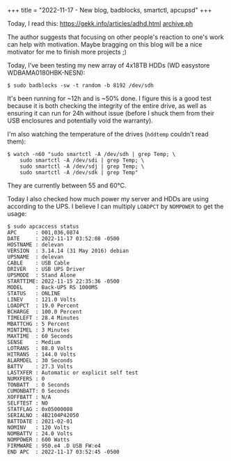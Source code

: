 +++
title = "2022-11-17 - New blog, badblocks, smartctl, apcupsd"
+++

Today, I read this: <https://gekk.info/articles/adhd.html> [archive.ph](https://archive.ph/im7g5)

The author suggests that focusing on other people's reaction to one's work can help with motivation.  Maybe bragging on this blog will be a nice motivator for me to finish more projects ;)

Today, I've been testing my new array of 4x18TB HDDs (WD easystore WDBAMA0180HBK-NESN):
```
$ sudo badblocks -sw -t random -b 8192 /dev/sdh
```
It's been running for ~12h and is ~50% done.  I figure this is a good test because it is both checking the integrity of the entire drive, as well as ensuring it can run for 24h without issue (before I shuck them from their USB enclosures and potentially void the warranty).

I'm also watching the temperature of the drives (`hddtemp` couldn't read them):
```
$ watch -n60 "sudo smartctl -A /dev/sdh | grep Temp; \
    sudo smartctl -A /dev/sdi | grep Temp; \
    sudo smartctl -A /dev/sdj | grep Temp; \
    sudo smartctl -A /dev/sdk | grep Temp"
```
They are currently between 55 and 60°C.

Today I also checked how much power my server and HDDs are using according to the UPS.  I believe I can multiply `LOADPCT` by `NOMPOWER` to get the usage:
```
$ sudo apcaccess status
APC      : 001,036,0874
DATE     : 2022-11-17 03:52:08 -0500
HOSTNAME : delevan
VERSION  : 3.14.14 (31 May 2016) debian
UPSNAME  : delevan
CABLE    : USB Cable
DRIVER   : USB UPS Driver
UPSMODE  : Stand Alone
STARTTIME: 2022-11-15 22:35:36 -0500
MODEL    : Back-UPS RS 1000MS
STATUS   : ONLINE
LINEV    : 121.0 Volts
LOADPCT  : 19.0 Percent
BCHARGE  : 100.0 Percent
TIMELEFT : 28.4 Minutes
MBATTCHG : 5 Percent
MINTIMEL : 3 Minutes
MAXTIME  : 60 Seconds
SENSE    : Medium
LOTRANS  : 88.0 Volts
HITRANS  : 144.0 Volts
ALARMDEL : 30 Seconds
BATTV    : 27.3 Volts
LASTXFER : Automatic or explicit self test
NUMXFERS : 0
TONBATT  : 0 Seconds
CUMONBATT: 0 Seconds
XOFFBATT : N/A
SELFTEST : NO
STATFLAG : 0x05000008
SERIALNO : 4B2104P42050
BATTDATE : 2021-02-01
NOMINV   : 120 Volts
NOMBATTV : 24.0 Volts
NOMPOWER : 600 Watts
FIRMWARE : 950.e4 .D USB FW:e4
END APC  : 2022-11-17 03:52:45 -0500
```
